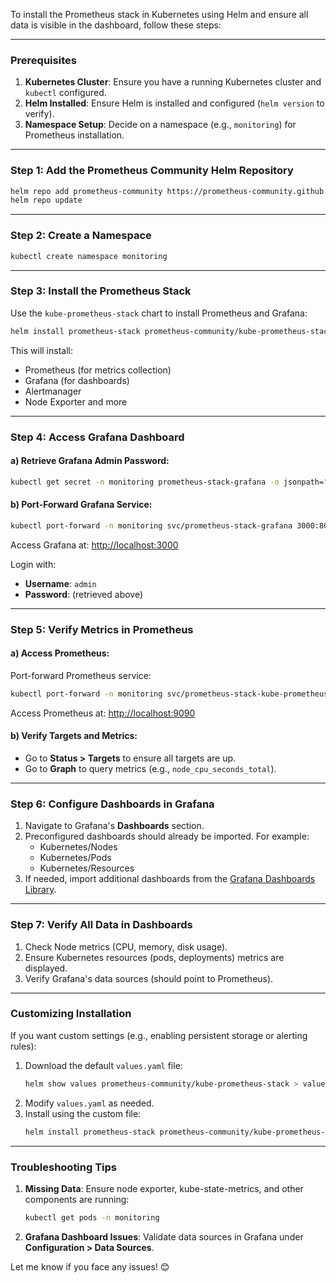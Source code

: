 To install the Prometheus stack in Kubernetes using Helm and ensure all data is visible in the dashboard, follow these steps:

---

### **Prerequisites**
1. **Kubernetes Cluster**: Ensure you have a running Kubernetes cluster and `kubectl` configured.
2. **Helm Installed**: Ensure Helm is installed and configured (`helm version` to verify).
3. **Namespace Setup**: Decide on a namespace (e.g., `monitoring`) for Prometheus installation.

---

### **Step 1: Add the Prometheus Community Helm Repository**
```bash
helm repo add prometheus-community https://prometheus-community.github.io/helm-charts
helm repo update
```

---

### **Step 2: Create a Namespace**
```bash
kubectl create namespace monitoring
```

---

### **Step 3: Install the Prometheus Stack**
Use the `kube-prometheus-stack` chart to install Prometheus and Grafana:
```bash
helm install prometheus-stack prometheus-community/kube-prometheus-stack --namespace monitoring
```

This will install:
- Prometheus (for metrics collection)
- Grafana (for dashboards)
- Alertmanager
- Node Exporter and more

---

### **Step 4: Access Grafana Dashboard**
#### **a) Retrieve Grafana Admin Password:**
```bash
kubectl get secret -n monitoring prometheus-stack-grafana -o jsonpath="{.data.admin-password}" | base64 --decode
```

#### **b) Port-Forward Grafana Service:**
```bash
kubectl port-forward -n monitoring svc/prometheus-stack-grafana 3000:80
```

Access Grafana at: [http://localhost:3000](http://localhost:3000)

Login with:
- **Username**: `admin`
- **Password**: (retrieved above)

---

### **Step 5: Verify Metrics in Prometheus**
#### **a) Access Prometheus:**
Port-forward Prometheus service:
```bash
kubectl port-forward -n monitoring svc/prometheus-stack-kube-prometheus-prometheus 9090
```
Access Prometheus at: [http://localhost:9090](http://localhost:9090)

#### **b) Verify Targets and Metrics:**
- Go to **Status > Targets** to ensure all targets are up.
- Go to **Graph** to query metrics (e.g., `node_cpu_seconds_total`).

---

### **Step 6: Configure Dashboards in Grafana**
1. Navigate to Grafana's **Dashboards** section.
2. Preconfigured dashboards should already be imported. For example:
    - Kubernetes/Nodes
    - Kubernetes/Pods
    - Kubernetes/Resources
3. If needed, import additional dashboards from the [Grafana Dashboards Library](https://grafana.com/grafana/dashboards/).

---

### **Step 7: Verify All Data in Dashboards**
1. Check Node metrics (CPU, memory, disk usage).
2. Ensure Kubernetes resources (pods, deployments) metrics are displayed.
3. Verify Grafana's data sources (should point to Prometheus).

---

### **Customizing Installation**
If you want custom settings (e.g., enabling persistent storage or alerting rules):
1. Download the default `values.yaml` file:
   ```bash
   helm show values prometheus-community/kube-prometheus-stack > values.yaml
   ```
2. Modify `values.yaml` as needed.
3. Install using the custom file:
   ```bash
   helm install prometheus-stack prometheus-community/kube-prometheus-stack --namespace monitoring -f values.yaml
   ```

---

### Troubleshooting Tips
1. **Missing Data**: Ensure node exporter, kube-state-metrics, and other components are running:
   ```bash
   kubectl get pods -n monitoring
   ```
2. **Grafana Dashboard Issues**: Validate data sources in Grafana under **Configuration > Data Sources**.

Let me know if you face any issues! 😊
